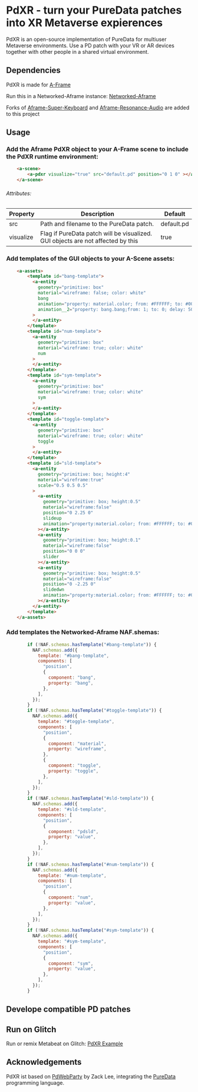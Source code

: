 # PdXR - turn your PureData patches into XR Metaverse expierences

PdXR is an open-source implementation of PureData for multiuser Metaverse environments. 
Use a PD patch with your VR or AR devices together with other people in a shared virtual environment. 


## Dependencies

PdXR is made for [A-Frame](https://github.com/aframevr/aframe)

Run this in a Networked-Aframe instance: [Networked-Aframe](https://github.com/networked-aframe/networked-aframe)

Forks of [Aframe-Super-Keyboard](https://github.com/supermedium/aframe-super-keyboard) and [Aframe-Resonance-Audio](https://github.com/mkungla/aframe-resonance-audio-component)
are added to this project

## Usage

### Add the Aframe PdXR object to your A-Frame scene to include the PdXR runtime environment:

```html
    <a-scene>
        <a-pdxr visualize="true" src="default.pd" position="0 1 0" ></a-pdxr>
    </a-scene>
```
###### Attributes:

| Property | Description | Default |
| ------------- | ------------- | ------------- |
| src | Path and filename to the PureData patch.  | default.pd  |
| visualize | Flag if PureData patch will be visualized. GUI objects are not affected by this | true |


### Add templates of the GUI objects to your A-Scene assets:

```html
    <a-assets>
        <template id="bang-template">
          <a-entity
            geometry="primitive: box"
            material="wireframe: false; color: white"
            bang
            animation="property: material.color; from: #FFFFFF; to: #000000; dur: 50; dir: reverse; startEvents: pdbng_glow"
            animation__2="property: bang.bang;from: 1; to: 0; delay: 50; dur: 1; startEvents: pdbng_false"
          >
          </a-entity>
        </template>
        <template id="num-template">
          <a-entity
            geometry="primitive: box"
            material="wireframe: true; color: white"
            num
          >
          </a-entity>
        </template>
        <template id="sym-template">
          <a-entity
            geometry="primitive: box"
            material="wireframe: true; color: white"
            sym
          >
          </a-entity>
        </template>
        <template id="toggle-template">
          <a-entity
            geometry="primitive: box"
            material="wireframe: true; color: white"
            toggle
          >
          </a-entity>
        </template>
        <template id="sld-template">
          <a-entity
            geometry="primitive: box; height:4"
            material="wireframe:true"
            scale="0.5 0.5 0.5"
          >
            <a-entity
              geometry="primitive: box; height:0.5"
              material="wireframe:false"
              position="0 2.25 0"
              slideup
              animation="property:material.color; from: #FFFFFF; to: #000000; dur:50; dir:reverse; startEvents: pdsldup_glow"
            ></a-entity>
            <a-entity
              geometry="primitive: box; height:0.1"
              material="wireframe:false"
              position="0 0 0"
              slider
            ></a-entity>
            <a-entity
              geometry="primitive: box; height:0.5"
              material="wireframe:false"
              position="0 -2.25 0"
              slidedwn
              animation="property:material.color; from: #FFFFFF; to: #000000; dur:50; dir:reverse; startEvents: pdslddwn_glow"
            ></a-entity>
          </a-entity>
        </template>
    </a-assets>
```


### Add templates the Networked-Aframe NAF.shemas: 


```javascript
        if (!NAF.schemas.hasTemplate("#bang-template")) {
          NAF.schemas.add({
            template: "#bang-template",
            components: [
              "position",
              {
                component: "bang",
                property: "bang",
              },
            ],
          });
        }
        if (!NAF.schemas.hasTemplate("#toggle-template")) {
          NAF.schemas.add({
            template: "#toggle-template",
            components: [
              "position",
              {
                component: "material",
                property: "wireframe",
              },
              {
                component: "toggle",
                property: "toggle",
              },
            ],
          });
        }
        if (!NAF.schemas.hasTemplate("#sld-template")) {
          NAF.schemas.add({
            template: "#sld-template",
            components: [
              "position",
              {
                component: "pdsld",
                property: "value",
              },
            ],
          });
        }
        if (!NAF.schemas.hasTemplate("#num-template")) {
          NAF.schemas.add({
            template: "#num-template",
            components: [
              "position",
              {
                component: "num",
                property: "value",
              },
            ],
          });
        }
        if (!NAF.schemas.hasTemplate("#sym-template")) {
          NAF.schemas.add({
            template: "#sym-template",
            components: [
              "position",
              {
                component: "sym",
                property: "value",
              },
            ],
          });
        }
```

## Develope compatible PD patches




## Run on Glitch

Run or remix Metabeat on Glitch: [PdXR Example](https://pdxr.glitch.me/)


## Acknowledgements

PdXR ist based on [PdWebParty](https://github.com/cuinjune/PdWebParty) by Zack Lee, integrating the [PureData](https://github.com/pure-data/) programming language.
